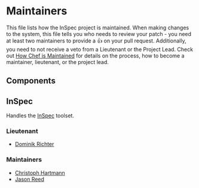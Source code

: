 <!-- This is a generated file. Please do not edit directly -->

<!-- Modify MAINTAINERS.toml and run `rake maintainers:generate` to regenerate. -->

# Maintainers

This file lists how the InSpec project is maintained. When making changes to the
system, this file tells you who needs to review your patch - you need at least
two maintainers to provide a :+1: on your pull request. Additionally, you need
to not receive a veto from a Lieutenant or the Project Lead.
Check out [How Chef is Maintained](https://github.com/opscode/chef-rfc/blob/master/rfc030-maintenance-policy.md#how-the-project-is-maintained)
for details on the process, how to become a maintainer, lieutenant, or the
project lead.

## Components

## InSpec

  Handles the [InSpec](https://github.com/chef/inspec) toolset.
  
### Lieutenant

* [Dominik Richter](https://github.com/arlimus)

### Maintainers

* [Christoph Hartmann](https://github.com/chris-rock)
* [Jason Reed](https://github.com/jcreedcmu)

